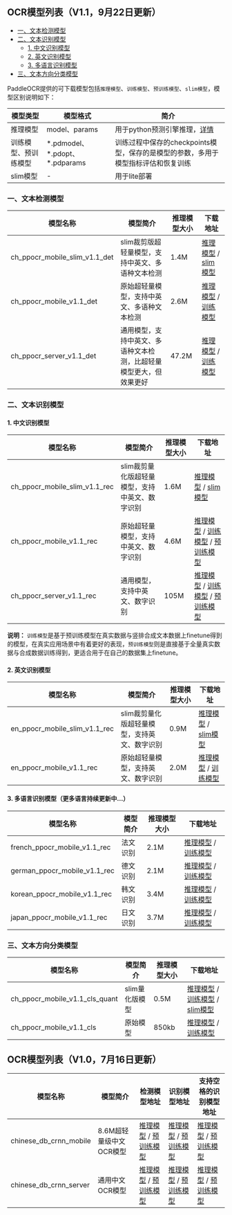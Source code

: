 ## OCR模型列表（V1.1，9月22日更新）

- [一、文本检测模型](#文本检测模型)
- [二、文本识别模型](#文本识别模型)
    - [1. 中文识别模型](#中文识别模型)
    - [2. 英文识别模型](#英文识别模型)
    - [3. 多语言识别模型](#多语言识别模型)
- [三、文本方向分类模型](#文本方向分类模型)

PaddleOCR提供的可下载模型包括`推理模型`、`训练模型`、`预训练模型`、`slim模型`，模型区别说明如下：

|模型类型|模型格式|简介|
|-|-|-|
|推理模型|model、params|用于python预测引擎推理，[详情](./inference.md)|
|训练模型、预训练模型|\*.pdmodel、\*.pdopt、\*.pdparams|训练过程中保存的checkpoints模型，保存的是模型的参数，多用于模型指标评估和恢复训练|
|slim模型|-|用于lite部署|


<a name="文本检测模型"></a>
### 一、文本检测模型
|模型名称|模型简介|推理模型大小|下载地址|
|-|-|-|-|
|ch_ppocr_mobile_slim_v1.1_det|slim裁剪版超轻量模型，支持中英文、多语种文本检测|1.4M|[推理模型](https://paddleocr.bj.bcebos.com/20-09-22/mobile-slim/det/ch_ppocr_mobile_v1.1_det_prune_infer.tar) / [slim模型](https://paddleocr.bj.bcebos.com/20-09-22/mobile-slim/det/ch_ppocr_mobile_v1.1_det_prune_opt.nb)|
|ch_ppocr_mobile_v1.1_det|原始超轻量模型，支持中英文、多语种文本检测|2.6M|[推理模型](https://paddleocr.bj.bcebos.com/20-09-22/mobile/det/ch_ppocr_mobile_v1.1_det_infer.tar) / [训练模型](https://paddleocr.bj.bcebos.com/20-09-22/mobile/det/ch_ppocr_mobile_v1.1_det_train.tar)|
|ch_ppocr_server_v1.1_det|通用模型，支持中英文、多语种文本检测，比超轻量模型更大，但效果更好|47.2M|[推理模型](https://paddleocr.bj.bcebos.com/20-09-22/server/det/ch_ppocr_server_v1.1_det_infer.tar) / [训练模型](https://paddleocr.bj.bcebos.com/20-09-22/server/det/ch_ppocr_server_v1.1_det_train.tar)|


<a name="文本识别模型"></a>
### 二、文本识别模型

<a name="中文识别模型"></a>
#### 1. 中文识别模型
|模型名称|模型简介|推理模型大小|下载地址|
|-|-|-|-|
|ch_ppocr_mobile_slim_v1.1_rec|slim裁剪量化版超轻量模型，支持中英文、数字识别|1.6M|[推理模型](https://paddleocr.bj.bcebos.com/20-09-22/mobile-slim/rec/ch_ppocr_mobile_v1.1_rec_quant_infer.tar) / [slim模型](https://paddleocr.bj.bcebos.com/20-09-22/mobile-slim/rec/ch_ppocr_mobile_v1.1_rec_quant_opt.nb)|
|ch_ppocr_mobile_v1.1_rec|原始超轻量模型，支持中英文、数字识别|4.6M|[推理模型](https://paddleocr.bj.bcebos.com/20-09-22/mobile/rec/ch_ppocr_mobile_v1.1_rec_infer.tar) / [训练模型](https://paddleocr.bj.bcebos.com/20-09-22/mobile/rec/ch_ppocr_mobile_v1.1_rec_train.tar) / [预训练模型](https://paddleocr.bj.bcebos.com/20-09-22/mobile/rec/ch_ppocr_mobile_v1.1_rec_pre.tar)|
|ch_ppocr_server_v1.1_rec|通用模型，支持中英文、数字识别|105M|[推理模型](https://paddleocr.bj.bcebos.com/20-09-22/server/rec/ch_ppocr_server_v1.1_rec_infer.tar) / [训练模型](https://paddleocr.bj.bcebos.com/20-09-22/server/rec/ch_ppocr_server_v1.1_rec_train.tar) / [预训练模型](https://paddleocr.bj.bcebos.com/20-09-22/server/rec/ch_ppocr_server_v1.1_rec_pre.tar)|

**说明：** `训练模型`是基于预训练模型在真实数据与竖排合成文本数据上finetune得到的模型，在真实应用场景中有着更好的表现，`预训练模型`则是直接基于全量真实数据与合成数据训练得到，更适合用于在自己的数据集上finetune。

<a name="英文识别模型"></a>
#### 2. 英文识别模型
|模型名称|模型简介|推理模型大小|下载地址|
|-|-|-|-|
|en_ppocr_mobile_slim_v1.1_rec|slim裁剪量化版超轻量模型，支持英文、数字识别|0.9M|[推理模型](https://paddleocr.bj.bcebos.com/20-09-22/mobile-slim/en/en_ppocr_mobile_v1.1_rec_quant_infer.tar) / [slim模型](https://paddleocr.bj.bcebos.com/20-09-22/mobile-slim/en/en_ppocr_mobile_v1.1_rec_quant_opt.nb)|
|en_ppocr_mobile_v1.1_rec|原始超轻量模型，支持英文、数字识别|2.0M|[推理模型](https://paddleocr.bj.bcebos.com/20-09-22/mobile/en/en_ppocr_mobile_v1.1_rec_infer.tar) / [训练模型](https://paddleocr.bj.bcebos.com/20-09-22/mobile/en/en_ppocr_mobile_v1.1_rec_train.tar)|

<a name="多语言识别模型"></a>
#### 3. 多语言识别模型（更多语言持续更新中...）
|模型名称|模型简介|推理模型大小|下载地址|
|-|-|-|-|
| french_ppocr_mobile_v1.1_rec |法文识别|2.1M|[推理模型](https://paddleocr.bj.bcebos.com/20-09-22/mobile/fr/french_ppocr_mobile_v1.1_rec_infer.tar) / [训练模型](https://paddleocr.bj.bcebos.com/20-09-22/mobile/fr/french_ppocr_mobile_v1.1_rec_train.tar)|
| german_ppocr_mobile_v1.1_rec |德文识别|2.1M|[推理模型](https://paddleocr.bj.bcebos.com/20-09-22/mobile/ge/german_ppocr_mobile_v1.1_rec_infer.tar) / [训练模型](https://paddleocr.bj.bcebos.com/20-09-22/mobile/ge/german_ppocr_mobile_v1.1_rec_train.tar)|
| korean_ppocr_mobile_v1.1_rec |韩文识别|3.4M|[推理模型](https://paddleocr.bj.bcebos.com/20-09-22/mobile/kr/korean_ppocr_mobile_v1.1_rec_infer.tar) / [训练模型](https://paddleocr.bj.bcebos.com/20-09-22/mobile/kr/korean_ppocr_mobile_v1.1_rec_train.tar)|
| japan_ppocr_mobile_v1.1_rec |日文识别|3.7M|[推理模型](https://paddleocr.bj.bcebos.com/20-09-22/mobile/jp/japan_ppocr_mobile_v1.1_rec_infer.tar) / [训练模型](https://paddleocr.bj.bcebos.com/20-09-22/mobile/jp/japan_ppocr_mobile_v1.1_rec_train.tar)|


<a name="文本方向分类模型"></a>
### 三、文本方向分类模型
|模型名称|模型简介|推理模型大小|下载地址|
|-|-|-|-|
|ch_ppocr_mobile_v1.1_cls_quant|slim量化版模型|0.5M|[推理模型](https://paddleocr.bj.bcebos.com/20-09-22/cls/ch_ppocr_mobile_v1.1_cls_quant_infer.tar) / [训练模型](https://paddleocr.bj.bcebos.com/20-09-22/cls/ch_ppocr_mobile_v1.1_cls_quant_train.tar) / [slim模型]()|
|ch_ppocr_mobile_v1.1_cls|原始模型|850kb|[推理模型](https://paddleocr.bj.bcebos.com/20-09-22/cls/ch_ppocr_mobile_v1.1_cls_infer.tar) / [训练模型](https://paddleocr.bj.bcebos.com/20-09-22/cls/ch_ppocr_mobile_v1.1_cls_train.tar)|


## OCR模型列表（V1.0，7月16日更新）

|模型名称|模型简介|检测模型地址|识别模型地址|支持空格的识别模型地址|
|-|-|-|-|-|
|chinese_db_crnn_mobile|8.6M超轻量级中文OCR模型|[推理模型](https://paddleocr.bj.bcebos.com/ch_models/ch_det_mv3_db_infer.tar) / [预训练模型](https://paddleocr.bj.bcebos.com/ch_models/ch_det_mv3_db.tar)|[推理模型](https://paddleocr.bj.bcebos.com/ch_models/ch_rec_mv3_crnn_infer.tar) / [预训练模型](https://paddleocr.bj.bcebos.com/ch_models/ch_rec_mv3_crnn.tar)|[推理模型](https://paddleocr.bj.bcebos.com/ch_models/ch_rec_mv3_crnn_enhance_infer.tar) / [预训练模型](https://paddleocr.bj.bcebos.com/ch_models/ch_rec_mv3_crnn_enhance.tar)
|chinese_db_crnn_server|通用中文OCR模型|[推理模型](https://paddleocr.bj.bcebos.com/ch_models/ch_det_r50_vd_db_infer.tar) / [预训练模型](https://paddleocr.bj.bcebos.com/ch_models/ch_det_r50_vd_db.tar)|[推理模型](https://paddleocr.bj.bcebos.com/ch_models/ch_rec_r34_vd_crnn_infer.tar) / [预训练模型](https://paddleocr.bj.bcebos.com/ch_models/ch_rec_r34_vd_crnn.tar)|[推理模型](https://paddleocr.bj.bcebos.com/ch_models/ch_rec_r34_vd_crnn_enhance_infer.tar) / [预训练模型](https://paddleocr.bj.bcebos.com/ch_models/ch_rec_r34_vd_crnn_enhance.tar)
